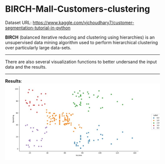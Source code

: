 # BIRCH-Mall-Customers-clustering

Dataset URL: https://www.kaggle.com/vjchoudhary7/customer-segmentation-tutorial-in-python

**BIRCH** (balanced iterative reducing and clustering using hierarchies) is an unsupervised data mining algorithm used to perform hierarchical clustering over particularly large data-sets.

---
There are also several visualization functions to better undersand the input data and the results.

---
**Results**:
![alt text](https://github.com/DACUS1995/BIRCH-Mall-Customers-clustering/blob/master/results/scatter_plot.jpg "Results")
